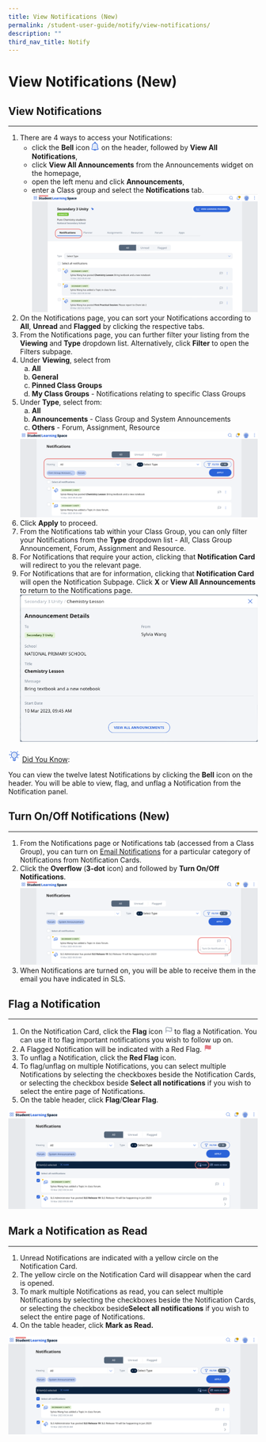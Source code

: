 ```yaml
---
title: View Notifications (New)
permalink: /student-user-guide/notify/view-notifications/
description: ""
third_nav_title: Notify
---
```

<h1>View Notifications (New)</h1>
<h2>View Notifications</h2>
<hr>
<ol>
<li>There are 4 ways to access your Notifications:
<ul><li>click the <strong>Bell</strong> icon <img style="width:1rem; display: inline;" alt="Bell icon" src="/images/Icons/Bell.svg"> on the header, followed by <strong>View All Notifications</strong>,</li>
<li>click <strong>View All Announcements</strong> from the Announcements widget on the homepage,</li>
<li>open the left menu and click <strong>Announcements</strong>,</li>
<li>enter a Class group and select the <strong>Notifications</strong> tab. <img src="/images/1Student/N-ClassGroupNotification.png"></li></ul>
</li>
<li>On the Notifications page, you can sort your Notifications according to <strong>All</strong>, <strong>Unread</strong> and <strong>Flagged</strong> by clicking the respective tabs.</li>
<li>From the Notifications page, you can further filter your listing from the <strong>Viewing</strong> and <strong>Type</strong> dropdown list. Alternatively, click <strong>Filter</strong> to open the Filters subpage.</li>
<li>Under <strong>Viewing</strong>, select from
<ol style="list-style-type: lower-alpha;">
<li><strong>All</strong></li>
<li><strong>General</strong></li>
<li><strong>Pinned Class Groups</strong></li>
<li><strong>My Class Groups</strong> - Notifications relating to specific Class Groups</li></ol>
</li>
<li>Under <strong>Type</strong>, select from:
<ol style="list-style-type: lower-alpha;">
<li><strong>All</strong></li>
<li><strong>Announcements</strong> - Class Group and System Announcements</li>
<li><strong>Others</strong> - Forum, Assignment, Resource</li>
</ol>
<img src="/images/1Student/N-NotificationsFilter.png">
</li>
<li>Click <strong>Apply</strong> to proceed.</li>
<li>From the Notifications tab within your Class Group, you can only filter your Notifications from the <strong>Type</strong> dropdown list - All, Class Group Announcement, Forum, Assignment and Resource.</li>
<li>For Notifications that require your action, clicking that <strong>Notification Card</strong> will redirect to you the relevant page.</li>
<li>For Notifications that are for information, clicking that <strong>Notification Card</strong> will open the Notification Subpage. Click <strong>X</strong> or <strong>View All Announcements</strong> to return to the Notifications page. <img src="/images/1Student/N-Notifications1.png">
</li>
</ol>
<p><img style="width:1.5rem; display: inline;" src="/images/Icons/Bulb32.svg"> <u>Did You Know</u>:</p>
<p>You can view the twelve latest Notifications by clicking the <strong>Bell</strong> icon on the header. You will be able to view, flag, and unflag a Notification from the Notification panel.</p>
<h2>Turn On/Off Notifications (New)</h2>
<hr>
<ol><li>From the Notifications page or Notifications tab (accessed from a Class Group), you can turn on <a href="[hyperlink setting up email notifications]">Email Notifications</a> for a particular category of Notifications from Notification Cards.</li>
<li>Click the <strong>Overflow</strong> (<strong>3-dot</strong> icon) and followed by <strong>Turn On/Off Notifications</strong>. <img src="/images/1Student/N-EmailNotifications.png"></li>
<li>When Notifications are turned on, you will be able to receive them in the email you have indicated in SLS.</li>
</ol>
<h2>Flag a Notification</h2>
<hr>
<ol>
<li>On the Notification Card, click the <strong>Flag</strong> icon <img style="width:1rem; display: inline;" src="/images/Icons/Flag24.svg"> to flag a Notification. You can use it to flag important notifications you wish to follow up on.</li>
<li>A Flagged Notification will be indicated with a Red Flag. <img alt="" style="width:1rem; display: inline;" src="/images/Icons/FlagFilled24.svg"></li>
<li>To unflag a Notification, click the <strong>Red Flag</strong> icon.</li>
<li>To flag/unflag on multiple Notifications, you can select multiple Notifications by selecting the checkboxes beside the Notification Cards, or selecting the checkbox beside <strong>Select all notifications</strong> if you wish to select the entire page of Notifications.</li>
<li>On the table header, click <strong>Flag</strong>/<strong>Clear Flag</strong>.</li></ol>
<img src="/images/1Student/N-FlagNotifications.png">
<h2>Mark a Notification as Read</h2>
<hr>
<ol>
<li>Unread Notifications are indicated with a yellow circle on the Notification Card.</li>
<li>The yellow circle on the Notification Card will disappear when the card is opened.</li>
<li>To mark multiple Notifications as read, you can select multiple Notifications by selecting the checkboxes beside the Notification Cards, or selecting the checkbox beside<strong>Select all notifications</strong> if you wish to select the entire page of Notifications.</li>
<li>On the table header, click <strong>Mark as Read.</strong></li>
</ol>
<img src="/images/1Student/N-Notifications2.png">